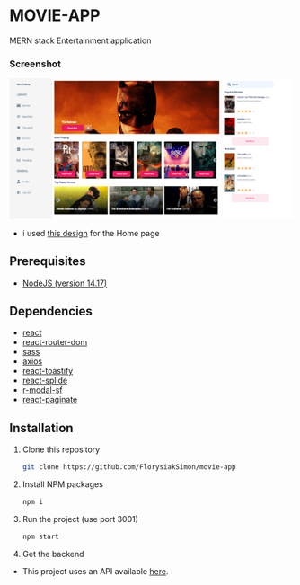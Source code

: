 # MOVIE-APP

MERN stack Entertainment application

### Screenshot

![Lien](https://github.com/FlorysiakSimon/movie-app/blob/main/public/images/desktop_app.png)

- i used [this design](https://dribbble.com/shots/15109777-Movie-Streaming-Dashboard) for the Home page

## Prerequisites

- [NodeJS (version 14.17)](https://nodejs.org/en/)

## Dependencies

- [react](https://reactjs.org/)
- [react-router-dom](https://reactrouter.com/web/guides/quick-start)
- [sass](https://sass-lang.com/)
- [axios](https://axios-http.com)
- [react-toastify](https://fkhadra.github.io/react-toastify/introduction)
- [react-splide](https://splidejs.com/integration/react-splide/)
- [r-modal-sf](https://www.npmjs.com/package/r-modal-sf)
- [react-paginate](https://github.com/AdeleD/react-paginate#readme)

## Installation

1. Clone this repository

   ```sh
   git clone https://github.com/FlorysiakSimon/movie-app
   ```

2. Install NPM packages

   ```sh
   npm i
   ```

3. Run the project (use port 3001)

   ```sh
   npm start
   ```

4. Get the backend

- This project uses an API available [here](https://github.com/FlorysiakSimon/movie-app-back-end).